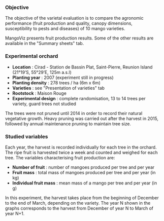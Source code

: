 
### Objective

The objective of the varietal evaluation is to compare the agronomic performance (fruit production and quality, canopy dimensions, susceptibility to pests and diseases) of 10 mango varieties.

MangoViz presents fruit production results.
Some of the other results are available in the "Summary sheets" tab.


### Experimental orchard


- **Location** : Cirad - Station de Bassin Plat, Saint-Pierre, Reunion Island (21°19’S, 55°29’E, 125m a.s.l)
- **Planting year** : 2007 (experiment still in progress)
- **Planting density** : 278 trees / ha (6m x 6m)
- **Varieties** : see "Presentation of varieties" tab
- **Rootstock** : Maison Rouge
- **Experimental design** : complete randomisation, 13 to 14 trees per variety, guard trees not studied


The trees were not pruned until 2014 in order to record their natural vegetative growth. Heavy pruning was carried out after the harvest in 2015, followed by annual maintenance pruning to maintain tree size.


### Studied variables

Each year, the harvest is recorded individually for each tree in the orchard. The ripe fruit is harvested twice a week and counted and weighed for each tree. The variables characterising fruit production are:  

- **Number of fruit** : number of mangoes produced per tree and per year
- **Fruit mass** : total mass of mangoes produced per tree and per year (in kg)
- **Individual fruit mass** : mean mass of a mango per tree and per year (in g)

In this experiment, the harvest takes place from the beginning of December to the end of March, depending on the variety. The year N shown in the graphs corresponds to the harvest from December of year N to March of year N+1.
